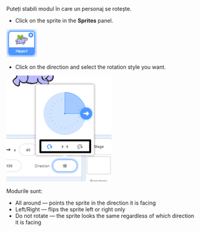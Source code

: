 Puteți stabili modul în care un personaj se rotește.

- Click on the sprite in the **Sprites** panel.

![sprite highlighted](images/click-sprite.png)

- Click on the direction and select the rotation style you want.

![Stil diferit de rotire](images/rotation-style.png)

Modurile sunt:

- All around — points the sprite in the direction it is facing
- Left/Right — flips the sprite left or right only
- Do not rotate — the sprite looks the same regardless of which direction it is facing